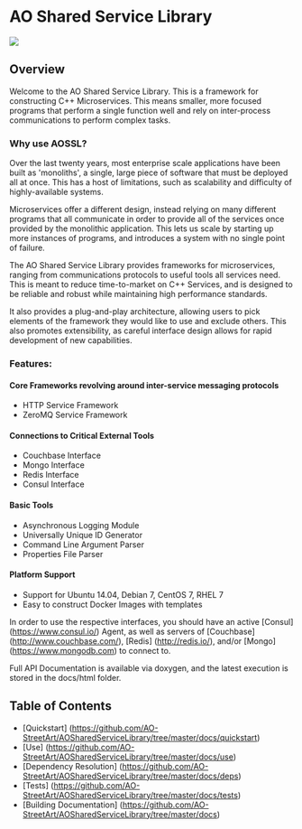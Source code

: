 # AO Shared Service Library

![](https://travis-ci.org/AO-StreetArt/AOSharedServiceLibrary.svg?branch=master)

## Overview

Welcome to the AO Shared Service Library.  This is a framework for constructing C++ Microservices.
This means smaller, more focused programs that perform a single function well and rely on inter-process
communications to perform complex tasks.  

### Why use AOSSL?

Over the last twenty years, most enterprise scale applications have been built as 'monoliths', a single,
large piece of software that must be deployed all at once.  This has a host of limitations, such as scalability
and difficulty of highly-available systems.

Microservices offer a different design, instead relying on many different programs that all communicate
in order to provide all of the services once provided by the monolithic application.  This lets us
scale by starting up more instances of programs, and introduces a system with no single point of failure.

The AO Shared Service Library provides frameworks for microservices, ranging from communications protocols to
useful tools all services need.  This is meant to reduce time-to-market on C++ Services, and is designed
to be reliable and robust while maintaining high performance standards.

It also provides a plug-and-play architecture, allowing users to pick elements of the framework they would
like to use and exclude others.  This also promotes extensibility, as careful interface design allows for
rapid development of new capabilities.

### Features:
#### Core Frameworks revolving around inter-service messaging protocols
* HTTP Service Framework
* ZeroMQ Service Framework

#### Connections to Critical External Tools

* Couchbase Interface
* Mongo Interface
* Redis Interface
* Consul Interface

#### Basic Tools
* Asynchronous Logging Module
* Universally Unique ID Generator
* Command Line Argument Parser
* Properties File Parser

#### Platform Support
* Support for Ubuntu 14.04, Debian 7, CentOS 7, RHEL 7
* Easy to construct Docker Images with templates

In order to use the respective interfaces, you should have an active [Consul] (https://www.consul.io/) Agent, as well as servers of [Couchbase] (http://www.couchbase.com/), [Redis] (http://redis.io/), and/or [Mongo] (https://www.mongodb.com) to connect to.

Full API Documentation is available via doxygen, and the latest execution is stored in the docs/html folder.

## Table of Contents

* [Quickstart] (https://github.com/AO-StreetArt/AOSharedServiceLibrary/tree/master/docs/quickstart)
* [Use] (https://github.com/AO-StreetArt/AOSharedServiceLibrary/tree/master/docs/use)
* [Dependency Resolution] (https://github.com/AO-StreetArt/AOSharedServiceLibrary/tree/master/docs/deps)
* [Tests] (https://github.com/AO-StreetArt/AOSharedServiceLibrary/tree/master/docs/tests)
* [Building Documentation] (https://github.com/AO-StreetArt/AOSharedServiceLibrary/tree/master/docs)
